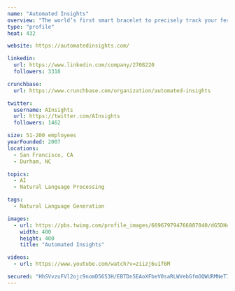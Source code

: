```yaml
---
name: "Automated Insights"
overview: "The world’s first smart bracelet to precisely track your fertility, pregnancy and health – all while you sleep."
type: "profile"
heat: 432

website: https://automatedinsights.com/

linkedin:
  url: https://www.linkedin.com/company/2708220
  followers: 3318

crunchbase:
  url: https://www.crunchbase.com/organization/automated-insights

twitter:
  username: AInsights
  url: https://twitter.com/AInsights
  followers: 1462

size: 51-200 employees
yearFounded: 2007
locations:
  - San Francisco, CA
  - Durham, NC

topics:
  - AI
  - Natural Language Processing

tags:
  - Natural Language Generation

images:
  - url: https://pbs.twimg.com/profile_images/669679794766807040/dG5DHc9Q_400x400.png
    width: 400
    height: 400
    title: "Automated Insights"

videos:
  - url: https://www.youtube.com/watch?v=ziizj6u1f6M

secured: "HhSVvzuFVl2ojc9nomD5653H/EBTDn5EAoXFbeV0saRLWVebGfmOQWURMNeTImOoxGej4xF9+Yd42KKxFlNyaxThvAwekJDT0jIdhx9H27xE0MNlW+U9M6+f7Rnv9Gak7/U2K9dW8euKHY0B9DLXlxuebOxc0Xt6zQQGDcsr2ydAiJQlYpwUD9og+Ln47RaK+KkHTq9Bjk8D5aHY+oB/1zx/jR3+w7YkdliIbxhBInv/Ej456j5ulaixiTwFnA3xj1xQQMe5wnchb9X3D7Ja5DOtpHRA99GLyzycYD9ChjNFxbHOUTjk5U/ALRhjaZiZ;Ro4yIvNgYFgnLAWFkUaclw=="
---
```


